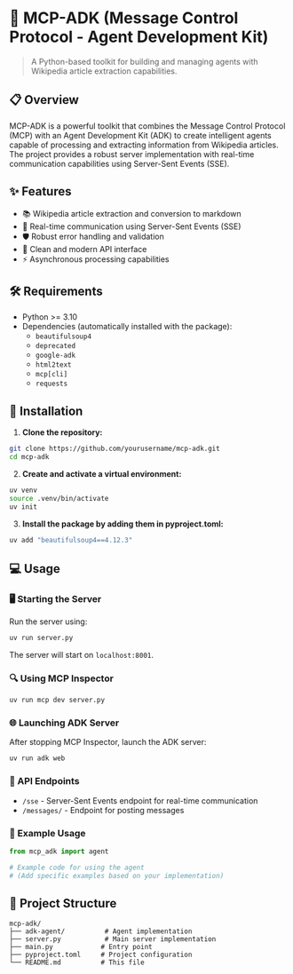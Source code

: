 # 🚀 MCP-ADK (Message Control Protocol - Agent Development Kit)

> A Python-based toolkit for building and managing agents with Wikipedia article extraction capabilities.

## 📋 Overview

MCP-ADK is a powerful toolkit that combines the Message Control Protocol (MCP) with an Agent Development Kit (ADK) to create intelligent agents capable of processing and extracting information from Wikipedia articles. The project provides a robust server implementation with real-time communication capabilities using Server-Sent Events (SSE).

## ✨ Features

- 📚 Wikipedia article extraction and conversion to markdown
- 🔄 Real-time communication using Server-Sent Events (SSE)
- 🛡️ Robust error handling and validation
- 🎯 Clean and modern API interface
- ⚡ Asynchronous processing capabilities

## 🛠️ Requirements

- Python >= 3.10
- Dependencies (automatically installed with the package):
  - `beautifulsoup4`
  - `deprecated`
  - `google-adk`
  - `html2text`
  - `mcp[cli]`
  - `requests`

## 🚀 Installation

1. **Clone the repository:**
```bash
git clone https://github.com/yourusername/mcp-adk.git
cd mcp-adk
```

2. **Create and activate a virtual environment:**
```bash
uv venv
source .venv/bin/activate
uv init
```

3. **Install the package by adding them in pyproject.toml:**
```bash
uv add "beautifulsoup4==4.12.3"
```

## 💻 Usage

### 🖥️ Starting the Server

Run the server using:
```bash
uv run server.py
```

The server will start on `localhost:8001`.

### 🔍 Using MCP Inspector

```bash
uv run mcp dev server.py
```

### 🌐 Launching ADK Server

After stopping MCP Inspector, launch the ADK server:
```bash
uv run adk web
```

### 🔌 API Endpoints

- `/sse` - Server-Sent Events endpoint for real-time communication
- `/messages/` - Endpoint for posting messages

### 📝 Example Usage

```python
from mcp_adk import agent

# Example code for using the agent
# (Add specific examples based on your implementation)
```

## 📁 Project Structure

```
mcp-adk/
├── adk-agent/          # Agent implementation
├── server.py           # Main server implementation
├── main.py            # Entry point
├── pyproject.toml     # Project configuration
└── README.md          # This file
```

